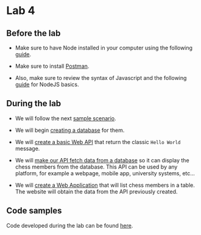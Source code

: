 # Lab 4

## Before the lab

- Make sure to have Node installed in your computer using the following [guide](./nvm_setup.md).

- Make sure to install [Postman](https://www.postman.com/downloads/).

- Also, make sure to review the syntax of Javascript and the following [guide](./node_101.md) for NodeJS basics.

## During the lab

- We will follow the next [sample scenario](./chess_scenario.md).

- We will begin [creating a database](./chess_db.md) for them.

- We will [create a basic Web API](./api_101.md) that return the classic `Hello World` message.

- We will [make our API fetch data from a database](./node_102.md) so it can display the chess members from the database. This API can be used by any platform, for example a webpage, mobile app, university systems, etc...

- We will [create a Web Application](./webapp_101.md) that will list chess members in a table. The website will obtain the data from the API previously created.

## Code samples

Code developed during the lab can be found [here](./code_samples).
